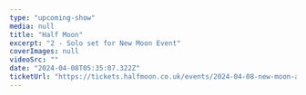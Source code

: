 ```yaml
---
type: "upcoming-show"
media: null
title: "Half Moon"
excerpt: "2 - Solo set for New Moon Event"
coverImages: null
videoSrc: ""
date: "2024-04-08T05:35:07.322Z"
ticketUrl: "https://tickets.halfmoon.co.uk/events/2024-04-08-new-moon-a-night-of-new-music-half-moon-putney"
---
```

